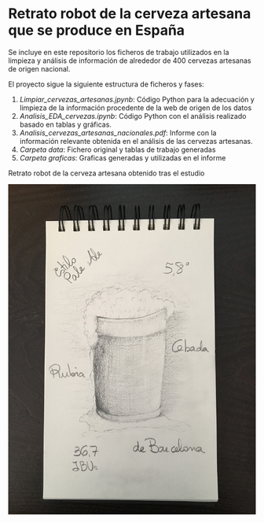 # Retrato robot de la cerveza artesana que se produce en España

Se incluye en este repositorio los ficheros de trabajo utilizados en la limpieza y análisis de información de alrededor de 400 cervezas artesanas de origen nacional.

El proyecto sigue la siguiente estructura de ficheros y fases:
1. *Limpiar_cervezas_artesanas.jpynb*: Código Python para la adecuación y limpieza de la información procedente de la web de origen de los datos
2. *Analisis_EDA_cervezas.ipynb*: Código Python con el análisis realizado basado en tablas y gráficas.
3. *Analisis_cervezas_artesanas_nacionales.pdf*: Informe con la información relevante obtenida en el análisis de las cervezas artesanas.
4. *Carpeta data*: Fichero original y tablas de trabajo generadas
5. *Carpeta graficas*: Graficas generadas y utilizadas en el informe

Retrato robot de la cerveza artesana obtenido tras el estudio

![imagen](./IMG_4467_pe.jpg)